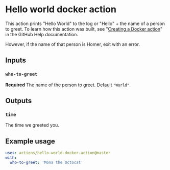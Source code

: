 # Hello world docker action

This action prints "Hello World" to the log or "Hello" + the name of a person to greet. To learn how this action was built, see "[Creating a Docker action](https://help.github.com/en/articles/creating-a-docker-action)" in the GitHub Help documentation.

However, if the name of that person is Homer, exit with an error.

## Inputs

### `who-to-greet`

**Required** The name of the person to greet. Default `"World"`.

## Outputs

### `time`

The time we greeted you.

## Example usage

```yaml
uses: actions/hello-world-docker-action@master
with:
  who-to-greet: 'Mona the Octocat'
```
